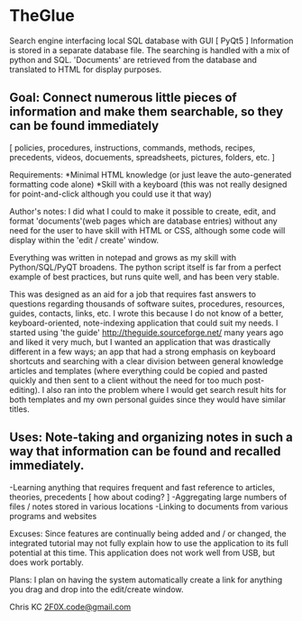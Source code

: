 # TheGlue
Search engine interfacing local SQL database with GUI [ PyQt5 ]
Information is stored in a separate database file.
The searching is handled with a mix of python and SQL.
'Documents' are retrieved from the database and translated to HTML for display purposes.

Goal: Connect numerous little pieces of information and make them searchable, so they can be found immediately
--------------------
[ policies, procedures, instructions, commands, methods, recipes, precedents, videos, docuements, spreadsheets, pictures, folders, etc. ]

Requirements:
*Minimal HTML knowledge (or just leave the auto-generated formatting code alone)
*Skill with a keyboard (this was not really designed for point-and-click although you could use it that way)

Author's notes:
I did what I could to make it possible to create, edit, and format 'documents'(web pages which are database entries) without any need for the user to have skill with HTML or CSS, although some code will display within the 'edit / create' window.

Everything was written in notepad and grows as my skill with Python/SQL/PyQT broadens.
The python script itself is far from a perfect example of best practices, but runs quite well, and has been very stable.

This was designed as an aid for a job that requires fast answers to questions regarding thousands of software suites, procedures, resources, guides, contacts, links, etc. 
I wrote this because I do not know of a better, keyboard-oriented, note-indexing application that could suit my needs. I started using 'the guide' http://theguide.sourceforge.net/ many years ago and liked it very much, but I wanted an application that was drastically different in a few ways; an app that had a strong emphasis on keyboard shortcuts and searching with a clear division between general knowledge articles and templates (where everything could be copied and pasted quickly and then sent to a client without the need for too much post-editing). I also ran into the problem where I would get search result hits for both templates and my own personal guides since they would have similar titles.

Uses: Note-taking and organizing notes in such a way that information can be found and recalled immediately.
--------------------
-Learning anything that requires frequent and fast reference to articles, theories, precedents [ how about coding? ]
-Aggregating large numbers of files / notes stored in various locations
-Linking to documents from various programs and websites

Excuses:
Since features are continually being added and / or changed, the integrated tutorial may not fully explain how to use the application to its full potential at this time. This application does not work well from USB, but does work portably.

Plans:
I plan on having the system automatically create a link for anything you drag and drop into the edit/create window.

Chris KC
2F0X.code@gmail.com
